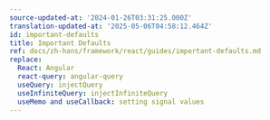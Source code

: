 ```yaml
---
source-updated-at: '2024-01-26T03:31:25.000Z'
translation-updated-at: '2025-05-06T04:58:12.464Z'
id: important-defaults
title: Important Defaults
ref: docs/zh-hans/framework/react/guides/important-defaults.md
replace:
  React: Angular
  react-query: angular-query
  useQuery: injectQuery
  useInfiniteQuery: injectInfiniteQuery
  useMemo and useCallback: setting signal values
---
```


[//]: # 'Materials'
[//]: # 'Materials'
